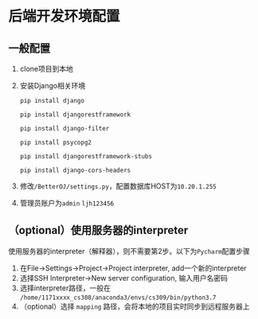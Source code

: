 # 后端开发环境配置

## 一般配置

1. clone项目到本地

2. 安装Django相关环境

   ```
   pip install django
   
   pip install djangorestframework
   
   pip install django-filter
   
   pip install psycopg2
   
   pip install djangorestframework-stubs
   
   pip install django-cors-headers
   ```

   

3. 修改`/BetterOJ/settings.py`，配置数据库HOST为`10.20.1.255`

4. 管理员账户为`admin`       `ljh123456`

## （optional）使用服务器的interpreter

使用服务器的interpreter（解释器），则不需要第2步。以下为`Pycharm`配置步骤

1. 在File->Settings->Project->Project interpreter, add一个新的interpreter
2. 选择SSH Interpreter->New server configuration, 输入用户名密码
3. 选择interpreter路径，一般在 `/home/1171xxxx_cs308/anaconda3/envs/cs309/bin/python3.7` 
4. （optional）选择 `mapping` 路径，会将本地的项目实时同步到远程服务器上

